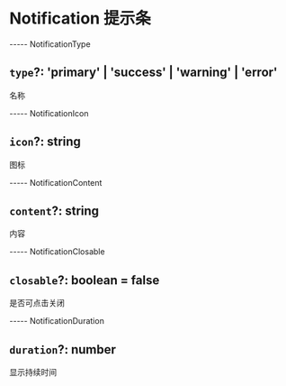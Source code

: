 # Notification 提示条

----- NotificationType

## `type`?: 'primary' | 'success' | 'warning' | 'error'

名称

----- NotificationIcon

## `icon`?: string

图标

----- NotificationContent

## `content`?: string

内容

----- NotificationClosable

## `closable`?: boolean = false

是否可点击关闭

----- NotificationDuration

## `duration`?: number

显示持续时间
